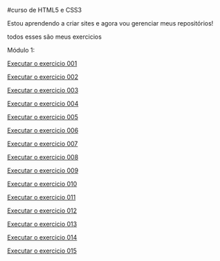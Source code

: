 #curso de HTML5 e CSS3

Estou aprendendo a criar sites e agora vou gerenciar meus repositórios!

todos esses são meus exercicios

Módulo 1:

 <a href="https://gustavocarvalhorodrigues.github.io/html-css/modulo 1/exercicios/ex001/index.html">Executar o exercicio 001</a>

 <a href="https://gustavocarvalhorodrigues.github.io/html-css/modulo 1/exercicios/ex002/index.html">Executar o exercicio 002

 <a href="https://gustavocarvalhorodrigues.github.io/html-css/modulo 1/exercicios/ex003/index.html">Executar o exercicio 003

 <a href="https://gustavocarvalhorodrigues.github.io/html-css/modulo 1/exercicios/ex004/index.html">Executar o exercicio 004

 <a href="https://gustavocarvalhorodrigues.github.io/html-css/modulo 1/exercicios/ex005/index.html">Executar o exercicio 005

 <a href="https://gustavocarvalhorodrigues.github.io/html-css/modulo 1/exercicios/ex006/index.html">Executar o exercicio 006

 <a href="https://gustavocarvalhorodrigues.github.io/html-css/modulo 1/exercicios/ex007/index.html">Executar o exercicio 007

 <a href="https://gustavocarvalhorodrigues.github.io/html-css/modulo 1/exercicios/ex008/index.html">Executar o exercicio 008

 <a href="https://gustavocarvalhorodrigues.github.io/html-css/modulo 1/exercicios/ex009/index.html">Executar o exercicio 009

 <a href="https://gustavocarvalhorodrigues.github.io/html-css/modulo 1/exercicios/ex010/index.html">Executar o exercicio 010

 <a href="https://gustavocarvalhorodrigues.github.io/html-css/modulo 1/exercicios/ex011/index.html">Executar o exercicio 011

 <a href="https://gustavocarvalhorodrigues.github.io/html-css/modulo 1/exercicios/ex012/index.html">Executar o exercicio 012

 <a href="https://gustavocarvalhorodrigues.github.io/html-css/modulo 1/exercicios/ex013/index.html">Executar o exercicio 013

 <a href="https://gustavocarvalhorodrigues.github.io/html-css/modulo 1/exercicios/ex014/index.html">Executar o exercicio 014

 <a href="https://gustavocarvalhorodrigues.github.io/html-css/modulo 1/exercicios/ex015/index.html">Executar o exercicio 015
